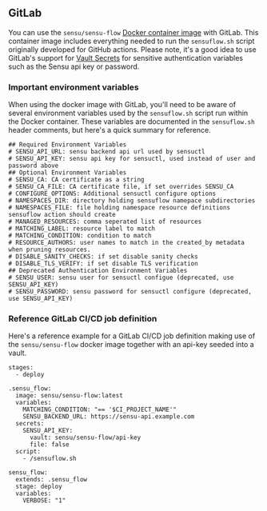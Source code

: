 ## GitLab
You can use the `sensu/sensu-flow` [Docker container image](https://docs.gitlab.com/ee/ci/docker/using_docker_images.html#define-image-in-the-gitlab-ciyml-file) with GitLab. This container image includes everything needed to run the `sensuflow.sh` script originally developed for GitHub actions. Please note, it's a good idea to use GitLab's support for [Vault Secrets](https://docs.gitlab.com/ee/ci/yaml/index.html#secrets) for sensitive authentication variables such as the Sensu api key or password.

### Important environment variables
When using the docker image with GitLab, you'll need to be aware of several environment variables used by the `sensuflow.sh` script run within the Docker container. These variables are documented in the `sensuflow.sh` header comments, but here's a quick summary for reference.

```
## Required Environment Variables
# SENSU_API_URL: sensu backend api url used by sensuctl
# SENSU_API_KEY: sensu api key for sensuctl, used instead of user and password above
## Optional Environment Variables
# SENSU_CA: CA certificate as a string
# SENSU_CA_FILE: CA certificate file, if set overrides SENSU_CA
# CONFIGURE_OPTIONS: Additional sensuctl configure options
# NAMESPACES_DIR: directory holding sensuflow namepace subdirectories
# NAMESPACES_FILE: file holding namespace resource definitions sensuflow action should create
# MANAGED_RESOURCES: comma seperated list of resources
# MATCHING_LABEL: resource label to match
# MATCHING_CONDITION: condition to match
# RESOURCE_AUTHORS: user names to match in the created_by metadata when pruning resources.
# DISABLE_SANITY_CHECKS: if set disable sanity checks
# DISABLE_TLS_VERIFY: if set disable TLS verification 
## Deprecated Authentication Environment Variables
# SENSU_USER: sensu user for sensuctl configue (deprecated, use SENSU_API_KEY)
# SENSU_PASSWORD: sensu password for sensuctl configure (deprecated, use SENSU_API_KEY)
```

### Reference GitLab CI/CD job definition
Here's a reference example for a GitLab CI/CD job definition making use of the `sensu/sensu-flow` docker image together with an api-key seeded into a vault.
```
stages:
  - deploy

.sensu_flow:
  image: sensu/sensu-flow:latest
  variables:
    MATCHING_CONDITION: "== '$CI_PROJECT_NAME'"
    SENSU_BACKEND_URL: https://sensu-api.example.com
  secrets:
    SENSU_API_KEY:
      vault: sensu/sensu-flow/api-key
      file: false
  script:
    - /sensuflow.sh

sensu_flow:
  extends: .sensu_flow
  stage: deploy
  variables:
    VERBOSE: "1"
```
